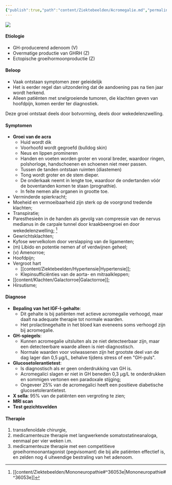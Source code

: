 ```yaml
---
{"publish":true,"path":"content/Ziektebeelden/Acromegalie.md","permalink":"/content/ziektebeelden/acromegalie/","title":"Acromegalie","tags":["Ziektebeeld","Endocrinologie/Hypofyse","Oncologie"]}
---
```


![](https://i.imgur.com/54nFQ7q.jpg)

#### Etiologie
- GH-producerend adenoom (V)
- Overmatige productie van GHRH (Z)
- Ectopische groeihormoonproductie (Z)

#### Beloop
- Vaak ontstaan symptomen zeer geleidelijk
- Het is eerder regel dan uitzondering dat de aandoening pas na tien jaar wordt herkend. 
- Alleen patiënten met snelgroeiende tumoren, die klachten geven van hoofdpijn, komen eerder ter diagnostiek.

Deze groei ontstaat deels door botvorming, deels door wekedelenzwelling.

#### Symptomen
- **Groei van de acra**
	- Huid wordt dik 
	- Voorhoofd wordt gegroefd (bulldog skin)
	- Neus en lippen promineren
	- Handen en voeten worden groter en vooral breder, waardoor ringen, polshorloge, handschoenen en schoenen niet meer passen. 
	- Tussen de tanden ontstaan ruimten (diastemen)
	- Tong wordt groter en de stem dieper.
	- De onderkaak neemt in lengte toe, waardoor de ondertanden vóór de boventanden komen te staan (prognathie).
	- In feite nemen alle organen in grootte toe.
- Verminderde spierkracht;
- Moeheid en vermoeibaarheid zijn sterk op de voorgrond tredende klachten;
- Transpiratie;
- Paresthesieën in de handen als gevolg van compressie van de nervus medianus in de carpale tunnel door kraakbeengroei en door wekedelenzwelling; [^1]
- Gewrichtsklachten;
- Kyfose wervelkolom door verslapping van de ligamenten;
- (m) Libido en potentie nemen af of verdwijnen geheel;
- (v) Amenorroe;
- Hoofdpijn;
- Vergroot hart
	- [[content/Ziektebeelden/Hypertensie\|Hypertensie]];
	- Klepinsufficiënties van de aorta- en mitraalkleppen;
- [[content/Klachten/Galactorroe\|Galactorroe]];
- Hirsutisme;

#### Diagnose
- **Bepaling van het IGF-I-gehalte**:
	- Dit gehalte is bij patiënten met actieve acromegalie verhoogd, maar daalt na adequate therapie tot normale waarden. 
	- Het prolactinegehalte in het bloed kan eveneens soms verhoogd zijn bij acromegalie.
- **GH-spiegels**: 
	- Kunnen acromegalie uitsluiten als ze niet detecteerbaar zijn, maar een detecteerbare waarde alleen is niet-diagnostisch. 
	- Normale waarden voor volwassenen zijn het grootste deel van de dag lager dan 0,5 μg/L, behalve tijdens stress of een "GH-puls".
- **Glucosetolerantietest**:
	- Is diagnostisch als er geen onderdrukking van GH is. 
	- Acromegalici slagen er niet in GH beneden 0,3 μg/L te onderdrukken en sommigen vertonen een paradoxale stijging;
	- Ongeveer 25% van de acromegalici heeft een positieve diabetische glucosetolerantietest.
- **X sella**: 95% van de patiënten een vergroting te zien;
- **MRI scan**
- **Test gezichtsvelden**

#### Therapie

1. transsfenoïdale chirurgie, 
2. medicamenteuze therapie met langwerkende somatostatineanaloga, eenmaal per vier weken i.m.
3. medicamenteuze therapie met een competitieve groeihormoonantagonist (pegvisomant) die bij alle patiënten effectief is, en zelden nog 4 uitwendige bestraling van het adenoom.

[^1]: [[content/Ziektebeelden/Mononeuropathie#^36053e\|Mononeuropathie#^36053e]]